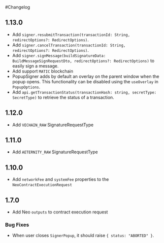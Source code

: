 #Changelog

## 1.13.0
* Add `signer.resubmitTransaction(transactionId: String, redirectOptions?: RedirectOptions)`.
* Add `signer.cancelTransaction(transactionId: String, redirectOptions?: RedirectOptions)`.
* Add `signer.signMessage(buildSignatureData: BuildMessageSignRequestDto, redirectOptions?: RedirectOptions)` to easily sign a message.
* Add support `MATIC` blockchain
* PopupSigner adds by default an overlay on the parent window when the popup opens. This functionality can be disabled using the `useOverlay` in `PopupOptions`.
* Add `api.getTransactionStatus(transactionHash: string, secretType: SecretType)` to retrieve the status of a transaction.

## 1.12.0
* Add `VECHAIN_RAW` SignatureRequestType

## 1.11.0
* Add `AETERNITY_RAW` SignatureRequestType

## 1.10.0
* Add `networkFee` and `systemFee` properties to the `NeoContractExecutionRequest`

## 1.7.0
* Add Neo `outputs` to contract execution request

### Bug Fixes
* When user closes `SignerPopup`, it should raise `{ status: "ABORTED" }`.
